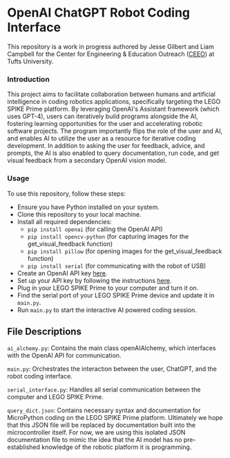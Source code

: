 # OpenAI ChatGPT Robot Coding Interface

This repository is a work in progress authored by Jesse Gilbert and Liam Campbell for the Center for Engineering & Education Outreach ([CEEO](https://ceeo.tufts.edu/)) at Tufts University.

### Introduction

This project aims to facilitate collaboration between humans and artificial intelligence in coding robotics applications, specifically targeting the LEGO SPIKE Prime platform. By leveraging OpenAI's Assistant framework (which uses GPT-4), users can iteratively build programs alongside the AI, fostering learning opportunities for the user and accelerating robotic software projects. The program importantly flips the role of the user and AI, and enables AI to utilize the user as a resource for iterative coding development. In addition to asking the user for feedback, advice, and prompts, the AI is also enabled to query documentation, run code, and get visual feedback from a secondary OpenAI vision model.

### Usage

To use this repository, follow these steps:

- Ensure you have Python installed on your system.
- Clone this repository to your local machine.
- Install all required dependencies:
    - `pip install openai` (for calling the OpenAI API)
    - `pip install opencv-python` (for capturing images for the get_visual_feedback function)
    - `pip install pillow` (for opening images for the get_visual_feedback function)
    - `pip install serial` (for communicating with the robot of USB)
- Create an OpenAI API key [here](https://platform.openai.com/api-keys).
- Set up your API key by following the instructions [here](https://platform.openai.com/docs/quickstart/step-2-set-up-your-api-key).
- Plug in your LEGO SPIKE Prime to your computer and turn it on.
- Find the serial port of your LEGO SPIKE Prime device and update it in `main.py`.
- Run `main.py` to start the interactive AI powered coding session.

## File Descriptions

`ai_alchemy.py`: Contains the main class openAIAlchemy, which interfaces with the OpenAI API for communication.

`main.py`: Orchestrates the interaction between the user, ChatGPT, and the robot coding interface.

`serial_interface.py`: Handles all serial communication between the computer and LEGO SPIKE Prime.

`query_dict.json`: Contains necessary syntax and documentation for MicroPython coding on the LEGO SPIKE Prime platform. Ultimately we hope that this JSON file will be replaced by documentation built into the microcontroller itself. For now, we are using this isolated JSON documentation file to mimic the idea that the AI model has no pre-established knowledge of the robotic platform it is programming.
